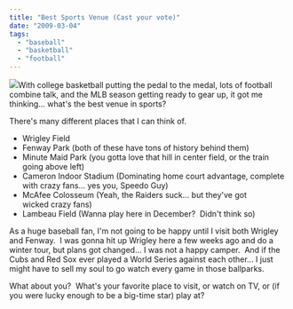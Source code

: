 ```yaml
---
title: "Best Sports Venue (Cast your vote)"
date: "2009-03-04"
tags:
  - "baseball"
  - "basketball"
  - "football"
---
```


![](images/marqee-welcome-to-wrigley-field.jpg)With college basketball putting the pedal to the medal, lots of football combine talk, and the MLB season getting ready to gear up, it got me thinking... what's the best venue in sports?

There's many different places that I can think of. 

- Wrigley Field
- Fenway Park (both of these have tons of history behind them)
- Minute Maid Park (you gotta love that hill in center field, or the train going above left)
- Cameron Indoor Stadium (Dominating home court advantage, complete with crazy fans... yes you, Speedo Guy)
- McAfee Colosseum (Yeah, the Raiders suck... but they've got wicked crazy fans)
- Lambeau Field (Wanna play here in December?  Didn't think so)

As a huge baseball fan, I'm not going to be happy until I visit both Wrigley and Fenway.  I was gonna hit up Wrigley here a few weeks ago and do a winter tour, but plans got changed... I was not a happy camper.  And if the Cubs and Red Sox ever played a World Series against each other... I just might have to sell my soul to go watch every game in those ballparks.

What about you?  What's your favorite place to visit, or watch on TV, or (if you were lucky enough to be a big-time star) play at?
